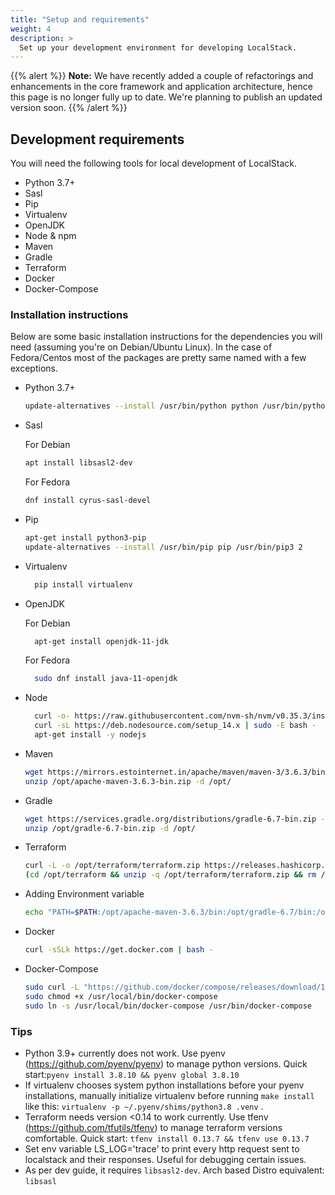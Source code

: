 ```yaml
---
title: "Setup and requirements"
weight: 4
description: >
  Set up your development environment for developing LocalStack.
---
```


{{% alert %}}
**Note:** We have recently added a couple of refactorings and enhancements in the core framework and application architecture, hence this page is no longer fully up to date. We're planning to publish an updated version soon.
{{% /alert %}}

## Development requirements

You will need the following tools for local development of LocalStack.

* Python 3.7+
* Sasl
* Pip
* Virtualenv
* OpenJDK
* Node & npm
* Maven
* Gradle
* Terraform
* Docker
* Docker-Compose


### Installation instructions

Below are some basic installation instructions for the dependencies you will need (assuming you're on Debian/Ubuntu Linux). In the case of Fedora/Centos most of the packages are pretty same named with a few exceptions.

* Python 3.7+
  ```bash
  update-alternatives --install /usr/bin/python python /usr/bin/python3.8 2
  ```
* Sasl
 
  For Debian 
  ```bash
  apt install libsasl2-dev
  ```
  For Fedora
  ```bash
  dnf install cyrus-sasl-devel
  ```
 
* Pip
  ```bash
  apt-get install python3-pip
  update-alternatives --install /usr/bin/pip pip /usr/bin/pip3 2
  ```
* Virtualenv
  ```bash
    pip install virtualenv
  ```
  
* OpenJDK

  For Debian
  ```bash
    apt-get install openjdk-11-jdk
  ```
  For Fedora
  ```bash
    sudo dnf install java-11-openjdk
  ```

* Node
  ```bash
    curl -o- https://raw.githubusercontent.com/nvm-sh/nvm/v0.35.3/install.sh | bash
    curl -sL https://deb.nodesource.com/setup_14.x | sudo -E bash -
    apt-get install -y nodejs
  ```
* Maven
  ```bash
  wget https://mirrors.estointernet.in/apache/maven/maven-3/3.6.3/binaries/apache-maven-3.6.3-bin.zip -O /opt/apache-maven-3.6.3-bin.zip
  unzip /opt/apache-maven-3.6.3-bin.zip -d /opt/
  ```
* Gradle
  ```bash
  wget https://services.gradle.org/distributions/gradle-6.7-bin.zip -O /opt/gradle-6.7-bin.zip
  unzip /opt/gradle-6.7-bin.zip -d /opt/
  ```
* Terraform
  ```bash
  curl -L -o /opt/terraform/terraform.zip https://releases.hashicorp.com/terraform/0.13.4/terraform_0.13.4_linux_amd64.zip
  (cd /opt/terraform && unzip -q /opt/terraform/terraform.zip && rm /opt/terraform/terraform.zip)
  ```
* Adding Environment variable
  ```bash
  echo "PATH=$PATH:/opt/apache-maven-3.6.3/bin:/opt/gradle-6.7/bin:/opt/terraform" >> ~/.bashrc && source ~/.bashrc
  ```
* Docker
  ```bash
  curl -sSLk https://get.docker.com | bash -
  ```
* Docker-Compose
  ```bash
  sudo curl -L "https://github.com/docker/compose/releases/download/1.27.4/docker-compose-$(uname -s)-$(uname -m)" -o /usr/local/bin/docker-compose
  sudo chmod +x /usr/local/bin/docker-compose
  sudo ln -s /usr/local/bin/docker-compose /usr/bin/docker-compose
  ```

### Tips


* Python 3.9+ currently does not work. Use pyenv (<https://github.com/pyenv/pyenv>) to manage python versions. Quick start:`pyenv install 3.8.10 && pyenv global 3.8.10`
* If virtualenv chooses system python installations before your pyenv installations, manually initialize virtualenv before running `make install` like this: `virtualenv -p ~/.pyenv/shims/python3.8 .venv` .
* Terraform needs version <0.14 to work currently. Use tfenv (<https://github.com/tfutils/tfenv>) to manage terraform versions comfortable. Quick start: `tfenv install 0.13.7 && tfenv use 0.13.7`
* Set env variable LS_LOG='trace' to print every http request sent to localstack and their responses. Useful for debugging certain issues.
* As per dev guide, it requires `libsasl2-dev`. Arch based Distro equivalent: `libsasl`
